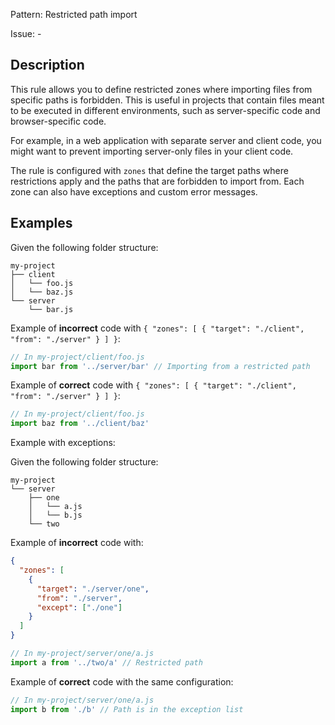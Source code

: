 Pattern: Restricted path import

Issue: -

## Description

This rule allows you to define restricted zones where importing files from specific paths is forbidden. This is useful in projects that contain files meant to be executed in different environments, such as server-specific code and browser-specific code.

For example, in a web application with separate server and client code, you might want to prevent importing server-only files in your client code.

The rule is configured with `zones` that define the target paths where restrictions apply and the paths that are forbidden to import from. Each zone can also have exceptions and custom error messages.

## Examples

Given the following folder structure:
```
my-project
├── client
│   └── foo.js
│   └── baz.js
└── server
    └── bar.js
```

Example of **incorrect** code with `{ "zones": [ { "target": "./client", "from": "./server" } ] }`:
```js
// In my-project/client/foo.js
import bar from '../server/bar' // Importing from a restricted path
```

Example of **correct** code with `{ "zones": [ { "target": "./client", "from": "./server" } ] }`:
```js
// In my-project/client/foo.js
import baz from '../client/baz'
```

Example with exceptions:

Given the following folder structure:
```
my-project
└── server
    ├── one
    │   └── a.js
    │   └── b.js
    └── two
```

Example of **incorrect** code with:
```json
{
  "zones": [
    {
      "target": "./server/one",
      "from": "./server",
      "except": ["./one"]
    }
  ]
}
```

```js
// In my-project/server/one/a.js
import a from '../two/a' // Restricted path
```

Example of **correct** code with the same configuration:
```js
// In my-project/server/one/a.js
import b from './b' // Path is in the exception list
```